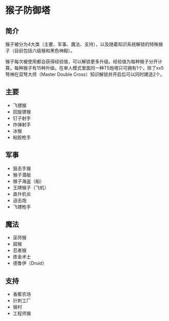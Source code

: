 # 猴子防御塔
## 简介
猴子被分为4大类（主要、军事、魔法、支持），以及随着知识系统解锁的特殊猴子（目前包括六级猴和黑色神殿）。

猴子每次被使用都会获得经验值，可以解锁更多升级。经验值为每种猴子分开计算。每种猴子有15种升级。在单人模式里面同一种T5炮塔只可拥有1个，除了xx5弩神在双弩大师（Master Double Cross）知识解锁并开启后可以同时建造2个。

## 主要
- 飞镖猴
- 回旋镖猴
- 钉子射手
- 炸弹射手
- 冰猴
- 粘胶枪手

## 军事
- 狙击手猴
- 猴子潜艇
- 猴子海盗（船）
- 王牌猴子（飞机）
- 直升机长
- 迫击炮
- 飞镖枪手

## 魔法
- 巫师猴
- 超猴
- 忍者猴
- 炼金术士
- 德鲁伊（Druid）

## 支持
- 香蕉农场
- 针刺工厂
- 猴村
- 工程师猴
